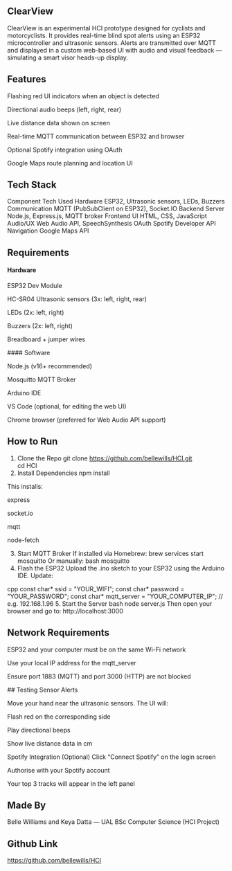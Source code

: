 ## ClearView
ClearView is an experimental HCI prototype designed for cyclists and motorcyclists. It provides real-time blind spot alerts using an ESP32 microcontroller and ultrasonic sensors. Alerts are transmitted over MQTT and displayed in a custom web-based UI with audio and visual feedback — simulating a smart visor heads-up display.

## Features
Flashing red UI indicators when an object is detected

Directional audio beeps (left, right, rear)

Live distance data shown on screen

Real-time MQTT communication between ESP32 and browser

Optional Spotify integration using OAuth

Google Maps route planning and location UI

## Tech Stack
Component	Tech Used
Hardware	ESP32, Ultrasonic sensors, LEDs, Buzzers
Communication	MQTT (PubSubClient on ESP32), Socket.IO
Backend Server	Node.js, Express.js, MQTT broker
Frontend UI	HTML, CSS, JavaScript
Audio/UX	Web Audio API, SpeechSynthesis
OAuth	Spotify Developer API
Navigation	Google Maps API

## Requirements

#### Hardware

ESP32 Dev Module

HC-SR04 Ultrasonic sensors (3x: left, right, rear)

LEDs (2x: left, right)

Buzzers (2x: left, right)

Breadboard + jumper wires

#### Software

Node.js (v16+ recommended)

Mosquitto MQTT Broker

Arduino IDE

VS Code (optional, for editing the web UI)

Chrome browser (preferred for Web Audio API support)

## How to Run

1. Clone the Repo
git clone https://github.com/bellewills/HCI.git  
cd HCI
2. Install Dependencies
npm install

This installs:

express

socket.io

mqtt

node-fetch

3. Start MQTT Broker
If installed via Homebrew:
brew services start mosquitto
Or manually:
bash
mosquitto
4. Flash the ESP32
Upload the .ino sketch to your ESP32 using the Arduino IDE. Update:

cpp
const char* ssid = "YOUR_WIFI";
const char* password = "YOUR_PASSWORD";
const char* mqtt_server = "YOUR_COMPUTER_IP"; // e.g. 192.168.1.96
5. Start the Server
bash 
node server.js
Then open your browser and go to:
http://localhost:3000

## Network Requirements

ESP32 and your computer must be on the same Wi-Fi network

Use your local IP address for the mqtt_server

Ensure port 1883 (MQTT) and port 3000 (HTTP) are not blocked

## Testing Sensor Alerts

Move your hand near the ultrasonic sensors. The UI will:

Flash red on the corresponding side

Play directional beeps

Show live distance data in cm

Spotify Integration (Optional)
Click “Connect Spotify” on the login screen

Authorise with your Spotify account

Your top 3 tracks will appear in the left panel


## Made By
Belle Williams and Keya Datta — UAL BSc Computer Science (HCI Project)

## Github Link
https://github.com/bellewills/HCI
